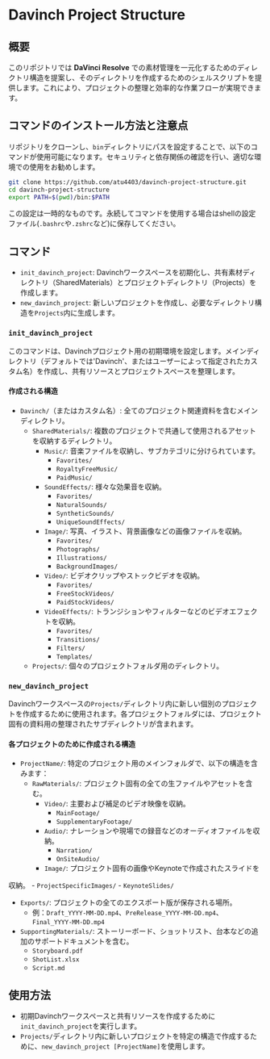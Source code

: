 # Davinch Project Structure

## 概要

このリポジトリでは **DaVinci Resolve** での素材管理を一元化するためのディレクトリ構造を提案し、そのディレクトリを作成するためのシェルスクリプトを提供します。これにより、プロジェクトの整理と効率的な作業フローが実現できます。

## コマンドのインストール方法と注意点

リポジトリをクローンし、`bin`ディレクトリにパスを設定することで、以下のコマンドが使用可能になります。セキュリティと依存関係の確認を行い、適切な環境での使用をお勧めします。

```bash
git clone https://github.com/atu4403/davinch-project-structure.git
cd davinch-project-structure
export PATH=$(pwd)/bin:$PATH
```

この設定は一時的なものです。永続してコマンドを使用する場合はshellの設定ファイル(`.bashrc`や`.zshrc`など)に保存してください。

## コマンド

- `init_davinch_project`: Davinchワークスペースを初期化し、共有素材ディレクトリ（SharedMaterials）とプロジェクトディレクトリ（Projects）を作成します。
- `new_davinch_project`: 新しいプロジェクトを作成し、必要なディレクトリ構造を`Projects`内に生成します。

### `init_davinch_project`

このコマンドは、Davinchプロジェクト用の初期環境を設定します。メインディレクトリ（デフォルトでは'Davinch'、またはユーザーによって指定されたカスタム名）を作成し、共有リソースとプロジェクトスペースを整理します。

#### 作成される構造

- `Davinch/`（またはカスタム名）: 全てのプロジェクト関連資料を含むメインディレクトリ。
  - `SharedMaterials/`: 複数のプロジェクトで共通して使用されるアセットを収納するディレクトリ。
    - `Music/`: 音楽ファイルを収納し、サブカテゴリに分けられています。
      - `Favorites/`
      - `RoyaltyFreeMusic/`
      - `PaidMusic/`
    - `SoundEffects/`: 様々な効果音を収納。
      - `Favorites/`
      - `NaturalSounds/`
      - `SyntheticSounds/`
      - `UniqueSoundEffects/`
    - `Image/`: 写真、イラスト、背景画像などの画像ファイルを収納。
      - `Favorites/`
      - `Photographs/`
      - `Illustrations/`
      - `BackgroundImages/`
    - `Video/`: ビデオクリップやストックビデオを収納。
      - `Favorites/`
      - `FreeStockVideos/`
      - `PaidStockVideos/`
    - `VideoEffects/`: トランジションやフィルターなどのビデオエフェクトを収納。
      - `Favorites/`
      - `Transitions/`
      - `Filters/`
      - `Templates/`
  - `Projects/`: 個々のプロジェクトフォルダ用のディレクトリ。

### `new_davinch_project`

Davinchワークスペースの`Projects/`ディレクトリ内に新しい個別のプロジェクトを作成するために使用されます。各プロジェクトフォルダには、プロジェクト固有の資料用の整理されたサブディレクトリが含まれます。

#### 各プロジェクトのために作成される構造

- `ProjectName/`: 特定のプロジェクト用のメインフォルダで、以下の構造を含みます：
  - `RawMaterials/`: プロジェクト固有の全ての生ファイルやアセットを含む。
    - `Video/`: 主要および補足のビデオ映像を収納。
      - `MainFootage/`
      - `SupplementaryFootage/`
    - `Audio/`: ナレーションや現場での録音などのオーディオファイルを収納。
      - `Narration/`
      - `OnSiteAudio/`
    - `Image/`: プロジェクト固有の画像やKeynoteで作成されたスライドを

収納。
      - `ProjectSpecificImages/`
      - `KeynoteSlides/`
  - `Exports/`: プロジェクトの全てのエクスポート版が保存される場所。
    - 例：`Draft_YYYY-MM-DD.mp4`、`PreRelease_YYYY-MM-DD.mp4`、`Final_YYYY-MM-DD.mp4`
  - `SupportingMaterials/`: ストーリーボード、ショットリスト、台本などの追加のサポートドキュメントを含む。
    - `Storyboard.pdf`
    - `ShotList.xlsx`
    - `Script.md`

## 使用方法

- 初期Davinchワークスペースと共有リソースを作成するために`init_davinch_project`を実行します。
- `Projects/`ディレクトリ内に新しいプロジェクトを特定の構造で作成するために、`new_davinch_project [ProjectName]`を使用します。

